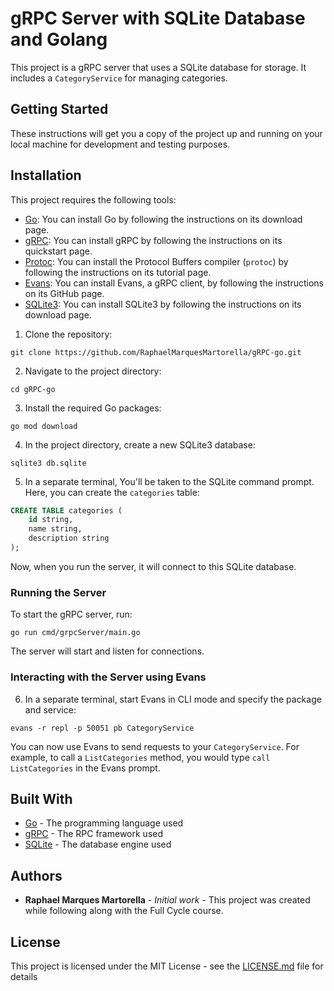 # gRPC Server with SQLite Database and Golang

This project is a gRPC server that uses a SQLite database for storage. It includes a `CategoryService` for managing categories.

## Getting Started

These instructions will get you a copy of the project up and running on your local machine for development and testing purposes.

## Installation

This project requires the following tools:

- [Go](https://golang.org/dl/): You can install Go by following the instructions on its download page.
- [gRPC](https://grpc.io/docs/languages/go/quickstart/): You can install gRPC by following the instructions on its quickstart page.
- [Protoc](https://developers.google.com/protocol-buffers/docs/gotutorial): You can install the Protocol Buffers compiler (`protoc`) by following the instructions on its tutorial page.
- [Evans](https://github.com/ktr0731/evans#installation): You can install Evans, a gRPC client, by following the instructions on its GitHub page.
- [SQLite3](https://www.sqlite.org/download.html): You can install SQLite3 by following the instructions on its download page.

1. Clone the repository:

``` 
git clone https://github.com/RaphaelMarquesMartorella/gRPC-go.git
```

2. Navigate to the project directory:

```
cd gRPC-go
```
3. Install the required Go packages:

```
go mod download
```

4. In the project directory, create a new SQLite3 database:

```
sqlite3 db.sqlite
```

5. In a separate terminal, You'll be taken to the SQLite command prompt. Here, you can create the `categories` table:

```sql
CREATE TABLE categories (
    id string,
    name string,
    description string
);
```
Now, when you run the server, it will connect to this SQLite database.

### Running the Server

To start the gRPC server, run:

```
go run cmd/grpcServer/main.go
```
The server will start and listen for connections.


### Interacting with the Server using Evans

6. In a separate terminal, start Evans in CLI mode and specify the package and service:

```
evans -r repl -p 50051 pb CategoryService
```
You can now use Evans to send requests to your `CategoryService`. For example, to call a `ListCategories` method, you would type `call ListCategories` in the Evans prompt.


## Built With

- [Go](https://golang.org/) - The programming language used
- [gRPC](https://grpc.io/) - The RPC framework used
- [SQLite](https://www.sqlite.org/index.html) - The database engine used

## Authors

- **Raphael Marques Martorella** - *Initial work* - This project was created while following along with the Full Cycle course.

## License

This project is licensed under the MIT License - see the [LICENSE.md](LICENSE.md) file for details
